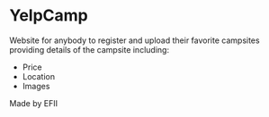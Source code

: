 # YelpCamp

Website for anybody to register and upload their favorite campsites providing details of the campsite including:
- Price
- Location
- Images

Made by EFII